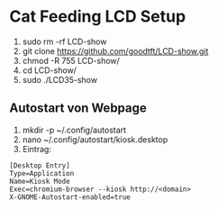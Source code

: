 # Cat Feeding LCD Setup

1) sudo rm -rf LCD-show
2) git clone https://github.com/goodtft/LCD-show.git
3) chmod -R 755 LCD-show/
4) cd LCD-show/
5) sudo ./LCD35-show

## Autostart von Webpage
1) mkdir -p ~/.config/autostart
2) nano ~/.config/autostart/kiosk.desktop
3) Eintrag:
```
[Desktop Entry]
Type=Application
Name=Kiosk Mode
Exec=chromium-browser --kiosk http://<domain>
X-GNOME-Autostart-enabled=true
```

